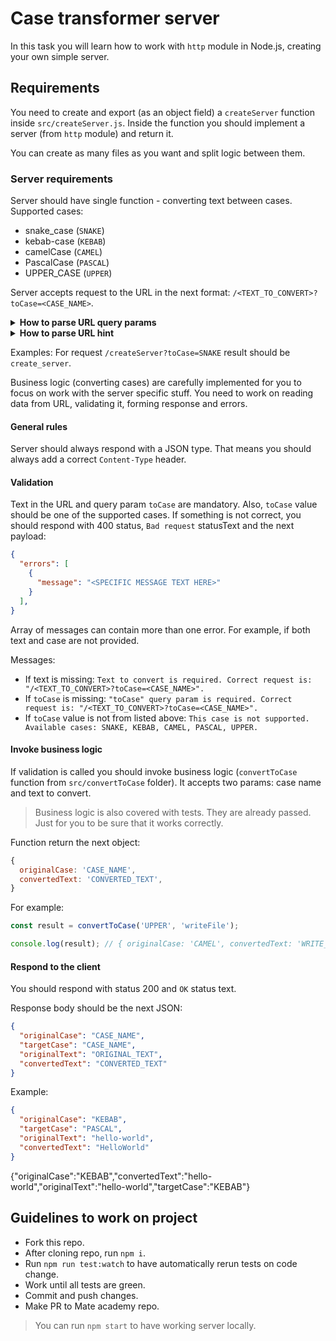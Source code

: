 # Case transformer server

In this task you will learn how to work with `http` module in Node.js, creating your own simple server.

## Requirements

You need to create and export (as an object field) a `createServer` function inside `src/createServer.js`.
Inside the function you should implement a server (from `http` module) and return it.

You can create as many files as you want and split logic between them.

### Server requirements
Server should have single function - converting text between cases.
Supported cases:
- snake_case (`SNAKE`)
- kebab-case (`KEBAB`)
- camelCase (`CAMEL`)
- PascalCase (`PASCAL`)
- UPPER_CASE (`UPPER`)

Server accepts request to the URL in the next format:
`/<TEXT_TO_CONVERT>?toCase=<CASE_NAME>`.

<details>
  <summary><strong>How to parse URL query params</strong></summary>
  Node.js has built-in global class `URLSearchParams`. [Documentation](https://nodejs.org/api/url.html#class-urlsearchparams).
  It will do work for you.
</details>

<details>
  <summary><strong>How to parse URL hint</strong></summary>
  First, split `req.url` by `?`.
  The first part is almost the text you need to convert.
  The second param is a query string. Use `URLSearchParams` to parse it:
  ```javascript
  const params = new URLSearchParams(queryString);
  const toCase = params.get('toCase');
  ```
</details>

Examples:
For request `/createServer?toCase=SNAKE` result should be `create_server`.

Business logic (converting cases) are carefully implemented for you to focus on work with the server specific stuff. You need to work on reading data from URL, validating it, forming response and errors.

#### General rules
Server should always respond with a JSON type.
That means you should always add a correct `Content-Type` header.

#### Validation
Text in the URL and query param `toCase` are mandatory. Also, `toCase` value should be one of the supported cases.
If something is not correct, you should respond with 400 status, `Bad request` statusText and the next payload:
```json
{
  "errors": [
    {
      "message": "<SPECIFIC MESSAGE TEXT HERE>"
    }
  ],
}
```
Array of messages can contain more than one error. For example, if both text and case are not provided.

Messages:
- If text is missing: `Text to convert is required. Correct request is: "/<TEXT_TO_CONVERT>?toCase=<CASE_NAME>".`
- If `toCase` is missing: `"toCase" query param is required. Correct request is: "/<TEXT_TO_CONVERT>?toCase=<CASE_NAME>".`
- If `toCase` value is not from listed above: `This case is not supported. Available cases: SNAKE, KEBAB, CAMEL, PASCAL, UPPER.`

#### Invoke business logic
If validation is called you should invoke business logic (`convertToCase` function from `src/convertToCase` folder). It accepts two params: case name and text to convert.
> Business logic is also covered with tests. They are already passed. Just for you to be sure that it works correctly.

Function return the next object:
```javascript
{
  originalCase: 'CASE_NAME',
  convertedText: 'CONVERTED_TEXT',
}
```

For example:
```javascript
const result = convertToCase('UPPER', 'writeFile');

console.log(result); // { originalCase: 'CAMEL', convertedText: 'WRITE_FILE' }
```

#### Respond to the client
You should respond with status 200 and `OK` status text.

Response body should be the next JSON:
```json
{
  "originalCase": "CASE_NAME",
  "targetCase": "CASE_NAME",
  "originalText": "ORIGINAL_TEXT",
  "convertedText": "CONVERTED_TEXT"
}
```

Example:
```json
{
  "originalCase": "KEBAB",
  "targetCase": "PASCAL",
  "originalText": "hello-world",
  "convertedText": "HelloWorld"
}
```

{"originalCase":"KEBAB","convertedText":"hello-world","originalText":"hello-world","targetCase":"KEBAB"}

## Guidelines to work on project
- Fork this repo.
- After cloning repo, run `npm i`.
- Run `npm run test:watch` to have automatically rerun tests on code change.
- Work until all tests are green.
- Commit and push changes.
- Make PR to Mate academy repo.

> You can run `npm start` to have working server locally.
